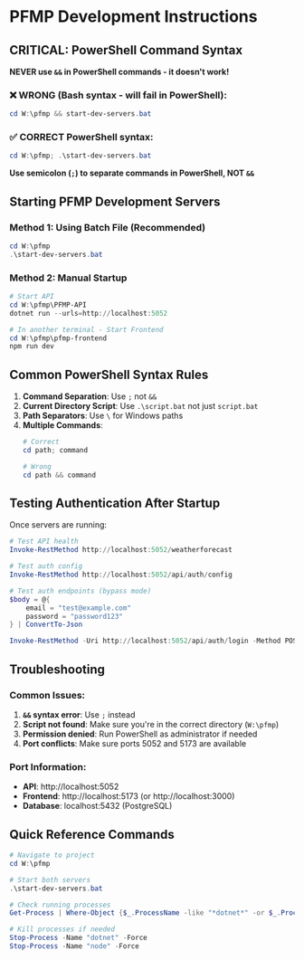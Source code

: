 # PFMP Development Instructions

## CRITICAL: PowerShell Command Syntax

**NEVER use `&&` in PowerShell commands - it doesn't work!**

### ❌ WRONG (Bash syntax - will fail in PowerShell):
```powershell
cd W:\pfmp && start-dev-servers.bat
```

### ✅ CORRECT PowerShell syntax:
```powershell
cd W:\pfmp; .\start-dev-servers.bat
```

**Use semicolon (`;`) to separate commands in PowerShell, NOT `&&`**

## Starting PFMP Development Servers

### Method 1: Using Batch File (Recommended)
```powershell
cd W:\pfmp
.\start-dev-servers.bat
```

### Method 2: Manual Startup
```powershell
# Start API
cd W:\pfmp\PFMP-API
dotnet run --urls=http://localhost:5052

# In another terminal - Start Frontend  
cd W:\pfmp\pfmp-frontend
npm run dev
```

## Common PowerShell Syntax Rules

1. **Command Separation**: Use `;` not `&&`
2. **Current Directory Script**: Use `.\script.bat` not just `script.bat`
3. **Path Separators**: Use `\` for Windows paths
4. **Multiple Commands**: 
   ```powershell
   # Correct
   cd path; command
   
   # Wrong
   cd path && command
   ```

## Testing Authentication After Startup

Once servers are running:

```powershell
# Test API health
Invoke-RestMethod http://localhost:5052/weatherforecast

# Test auth config
Invoke-RestMethod http://localhost:5052/api/auth/config

# Test auth endpoints (bypass mode)
$body = @{
    email = "test@example.com"
    password = "password123"
} | ConvertTo-Json

Invoke-RestMethod -Uri http://localhost:5052/api/auth/login -Method POST -Body $body -ContentType "application/json"
```

## Troubleshooting

### Common Issues:
1. **`&&` syntax error**: Use `;` instead
2. **Script not found**: Make sure you're in the correct directory (`W:\pfmp`)
3. **Permission denied**: Run PowerShell as administrator if needed
4. **Port conflicts**: Make sure ports 5052 and 5173 are available

### Port Information:
- **API**: http://localhost:5052
- **Frontend**: http://localhost:5173 (or http://localhost:3000)
- **Database**: localhost:5432 (PostgreSQL)

## Quick Reference Commands

```powershell
# Navigate to project
cd W:\pfmp

# Start both servers
.\start-dev-servers.bat

# Check running processes
Get-Process | Where-Object {$_.ProcessName -like "*dotnet*" -or $_.ProcessName -like "*node*"}

# Kill processes if needed
Stop-Process -Name "dotnet" -Force
Stop-Process -Name "node" -Force
```
